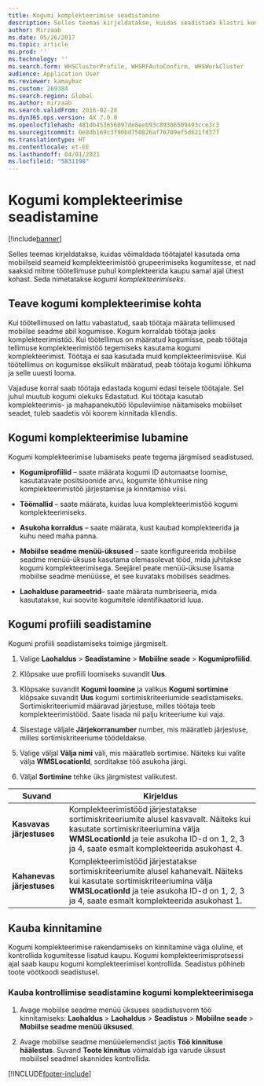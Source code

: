 ```yaml
---
title: Kogumi komplekteerimise seadistamine
description: Selles teemas kirjeldatakse, kuidas seadistada klastri komplekteerimist ja kuidas rakendada klastri komplekteerimisega kauba kinnitamist.
author: Mirzaab
ms.date: 05/26/2017
ms.topic: article
ms.prod: ''
ms.technology: ''
ms.search.form: WHSClusterProfile, WHSRFAutoConfirm, WHSWorkCluster
audience: Application User
ms.reviewer: kamaybac
ms.custom: 269384
ms.search.region: Global
ms.author: mirzaab
ms.search.validFrom: 2016-02-28
ms.dyn365.ops.version: AX 7.0.0
ms.openlocfilehash: 481db453656097de8eeb93c89306509493cce3c3
ms.sourcegitcommit: 0e8db169c3f90bd750826af76709ef5d621fd377
ms.translationtype: HT
ms.contentlocale: et-EE
ms.lasthandoff: 04/01/2021
ms.locfileid: "5831190"
---
```

# <a name="set-up-cluster-picking"></a>Kogumi komplekteerimise seadistamine

[!include[banner](../includes/banner.md)]

Selles teemas kirjeldatakse, kuidas võimaldada töötajatel kasutada oma mobiilseid seameid komplekteerimistöö grupeerimiseks kogumitesse, et nad saaksid mitme töötellimuse puhul komplekteerida kaupu samal ajal ühest kohast. Seda nimetatakse *kogumi komplekteerimiseks*.

## <a name="about-cluster-picking"></a>Teave kogumi komplekteerimise kohta

Kui töötellimused on lattu vabastatud, saab töötaja määrata tellimused mobiilse seadme abil kogumisse. Kogum korraldab töötaja jaoks komplekteerimistöö. Kui töötellimus on määratud kogumisse, peab töötaja tellimuse komplekteerimistöö tegemiseks kasutama kogumi komplekteerimist. Töötaja ei saa kasutada muid komplekteerimisviise. Kui töötellimus on kogumisse ekslikult määratud, peab töötaja kogumi lõhkuma ja selle uuesti looma.

Vajaduse korral saab töötaja edastada kogumi edasi teisele töötajale. Sel juhul muutub kogumi olekuks Edastatud. Kui töötaja kasutab komplekteerimis- ja mahapanekutöö lõpuleviimise näitamiseks mobiilset seadet, tuleb saadetis või koorem kinnitada kliendis.

## <a name="enable-cluster-picking"></a>Kogumi komplekteerimise lubamine

Kogumi komplekteerimise lubamiseks peate tegema järgmised seadistused.

- **Kogumiprofiilid** – saate määrata kogumi ID automaatse loomise, kasutatavate positsioonide arvu, kogumite lõhkumise ning komplekteerimistöö järjestamise ja kinnitamise viisi.

- **Töömallid** – saate määrata, kuidas luua komplekteerimistöö kogumi komplekteerimiseks.

- **Asukoha korraldus** – saate määrata, kust kaubad komplekteerida ja kuhu need maha panna.

- **Mobiilse seadme menüü-üksused** – saate konfigureerida mobiilse seadme menüü-üksuse kasutama olemasolevat tööd, mida juhitakse kogumi komplekteerimisega. Seejärel peate menüü-üksuse lisama mobiilse seadme menüüsse, et see kuvataks mobiilses seadmes.

- **Laohalduse parameetrid**– saate määrata numbriseeria, mida kasutatakse, kui soovite kogumitele identifikaatorid luua.

## <a name="set-up-a-cluster-profile"></a>Kogumi profiili seadistamine

Kogumi profiili seadistamiseks toimige järgmiselt.

1. Valige **Laohaldus** \> **Seadistamine** \> **Mobiilne seade** \> **Kogumiprofiilid**.

1. Klõpsake uue profiili loomiseks suvandit **Uus**.

1. Klõpsake suvandit **Kogumi loomine** ja valikus **Kogumi sortimine** klõpsake suvandit **Uus** kogumi sortimiskriteeriumide seadistamiseks. Sortimiskriteeriumid määravad järjestuse, milles töötaja teeb komplekteerimistööd. Saate lisada nii palju kriteeriume kui vaja.

1. Sisestage väljale **Järjekorranumber** number, mis määratleb järjestuse, milles sortimiskriteeriume töödeldakse.

1. Valige väljal **Välja nimi** väli, mis määratleb sortimise. Näiteks kui valite välja **WMSLocationId**, sorditakse töö asukoha järgi.

1. Väljal **Sortimine** tehke üks järgmistest valikutest.

| **Suvand**     | **Kirjeldus**                                                                                                                                                                                                                    |
|----------------|------------------------------------------------------------------------------------------------------------------------------------------------------------------------------------------------------------------------------------|
| **Kasvavas järjestuses**  | Komplekteerimistööd järjestatakse sortimiskriteeriumite alusel kasvavalt. Näiteks kui kasutate sortimiskriteeriumina välja **WMSLocationId** ja teie asukoha ID-d on 1, 2, 3 ja 4, saate esmalt komplekteerida asukohast 4. |
| **Kahanevas järjestuses** | Komplekteerimistööd järjestatakse sortimiskriteeriumite alusel kahanevalt. Näiteks kui kasutate sortimiskriteeriumina välja **WMSLocationId** ja teie asukoha ID-d on 1, 2, 3 ja 4, saate esmalt komplekteerida asukohast 1. |

## <a name="item-confirmation"></a>Kauba kinnitamine

Kogumi komplekteerimise rakendamiseks on kinnitamine väga oluline, et kontrollida kogumitesse lisatud kaupu. Kogumi komplekteerimisprotsessi ajal saab kaupu kogumi komplekteerimisel kontrollida. Seadistus põhineb toote vöötkoodi seadistusel.

### <a name="set-up-item-verification-with-cluster-picking"></a>Kauba kontrollimise seadistamine kogumi komplekteerimisega

1. Avage mobiilse seadme menüü üksuses seadistusvorm töö kinnitamiseks: **Laohaldus** \> **Laohaldus** \> **Seadistus** \> **Mobiilne seade** \> **Mobiilse seadme menüü üksused**.

1. Avage mobiilse seadme menüüelemendist jaotis **Töö kinnituse häälestus**. Suvand **Toote kinnitus** võimaldab iga varude üksust mobiilsel seadmel skannides kontrollida.


[!INCLUDE[footer-include](../../includes/footer-banner.md)]